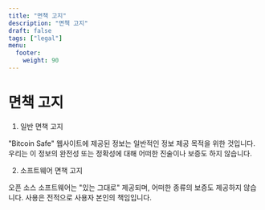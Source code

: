 ```yaml
---
title: "면책 고지"
description: "면책 고지"
draft: false
tags: ["legal"]
menu:
  footer:
    weight: 90
---
```


# 면책 고지

1. 일반 면책 고지

"Bitcoin Safe" 웹사이트에 제공된 정보는 일반적인 정보 제공 목적을 위한 것입니다. 우리는 이 정보의 완전성 또는 정확성에 대해 어떠한 진술이나 보증도 하지 않습니다.

2. 소프트웨어 면책 고지

오픈 소스 소프트웨어는 "있는 그대로" 제공되며, 어떠한 종류의 보증도 제공하지 않습니다. 사용은 전적으로 사용자 본인의 책임입니다.